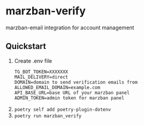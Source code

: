 # marzban-verify
marzban-email integration for account management


## Quickstart

1. Create .env file
    ```
    TG_BOT_TOKEN=XXXXXXX
    MAIL_DELIVERY=direct
    DOMAIN=domain to send verification emails from
    ALLOWED_EMAIL_DOMAIN=example.com
    API_BASE_URL=base URL of your marzban panel
    ADMIN_TOKEN=admin token for marzban panel
    ```
2. `poetry self add poetry-plugin-dotenv`
3. `poetry run marzban_verify`